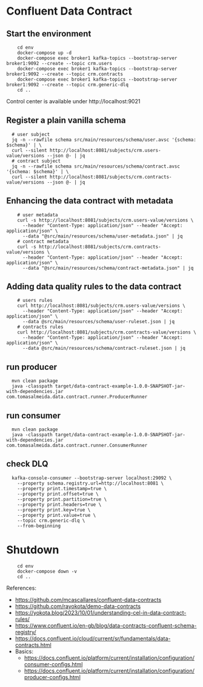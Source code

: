# Confluent Data Contract

## Start the environment

```shell
    cd env
    docker-compose up -d
    docker-compose exec broker1 kafka-topics --bootstrap-server broker1:9092 --create --topic crm.users
    docker-compose exec broker1 kafka-topics --bootstrap-server broker1:9092 --create --topic crm.contracts 
    docker-compose exec broker1 kafka-topics --bootstrap-server broker1:9092 --create --topic crm.generic-dlq
    cd ..
```

Control center is available under http://localhost:9021

## Register a plain vanilla schema

```shell
  # user subject
  jq -n --rawfile schema src/main/resources/schema/user.avsc '{schema: $schema}' | \
  curl --silent http://localhost:8081/subjects/crm.users-value/versions --json @- | jq
  # contract subject
  jq -n --rawfile schema src/main/resources/schema/contract.avsc '{schema: $schema}' | \
  curl --silent http://localhost:8081/subjects/crm.contracts-value/versions --json @- | jq
```

## Enhancing the data contract with metadata

```shell
    # user metadata
    curl -s http://localhost:8081/subjects/crm.users-value/versions \
      --header "Content-Type: application/json" --header "Accept: application/json" \
      --data "@src/main/resources/schema/user-metadata.json" | jq
    # contract metadata
    curl -s http://localhost:8081/subjects/crm.contracts-value/versions \
      --header "Content-Type: application/json" --header "Accept: application/json" \
      --data "@src/main/resources/schema/contract-metadata.json" | jq
```

## Adding data quality rules to the data contract

```shell
    # users rules
    curl http://localhost:8081/subjects/crm.users-value/versions \
      --header "Content-Type: application/json" --header "Accept: application/json" \
      --data @src/main/resources/schema/user-ruleset.json | jq
    # contracts rules
    curl http://localhost:8081/subjects/crm.contracts-value/versions \
      --header "Content-Type: application/json" --header "Accept: application/json" \
      --data @src/main/resources/schema/contract-ruleset.json | jq
```

## run producer

```shell
  mvn clean package
  java -classpath target/data-contract-example-1.0.0-SNAPSHOT-jar-with-dependencies.jar com.tomasalmeida.data.contract.runner.ProducerRunner
```

## run consumer

```shell
  mvn clean package
  java -classpath target/data-contract-example-1.0.0-SNAPSHOT-jar-with-dependencies.jar com.tomasalmeida.data.contract.runner.ConsumerRunner
```

## check DLQ

```shell
  kafka-console-consumer --bootstrap-server localhost:29092 \
    --property schema.registry.url=http://localhost:8081 \
    --property print.timestamp=true \
    --property print.offset=true \
    --property print.partition=true \
    --property print.headers=true \
    --property print.key=true \
    --property print.value=true \
    --topic crm.generic-dlq \
    --from-beginning
```

# Shutdown

```shell
    cd env
    docker-compose down -v
    cd ..
```

References:
- https://github.com/mcascallares/confluent-data-contracts
- https://github.com/rayokota/demo-data-contracts
- https://yokota.blog/2023/10/01/understanding-cel-in-data-contract-rules/
- https://www.confluent.io/en-gb/blog/data-contracts-confluent-schema-registry/
- https://docs.confluent.io/cloud/current/sr/fundamentals/data-contracts.html
- Basics:
  - https://docs.confluent.io/platform/current/installation/configuration/consumer-configs.html
  - https://docs.confluent.io/platform/current/installation/configuration/producer-configs.html